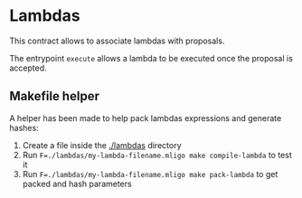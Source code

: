 # Lambdas

This contract allows to associate lambdas with proposals.

The entrypoint `execute` allows a lambda to be executed once the proposal is accepted.

## Makefile helper

A helper has been made to help pack lambdas expressions and generate hashes:

1. Create a file inside the [./lambdas](./lambdas) directory
2. Run `F=./lambdas/my-lambda-filename.mligo make compile-lambda` to test it
3. Run `F=./lambdas/my-lambda-filename.mligo make pack-lambda` to get packed and hash parameters
